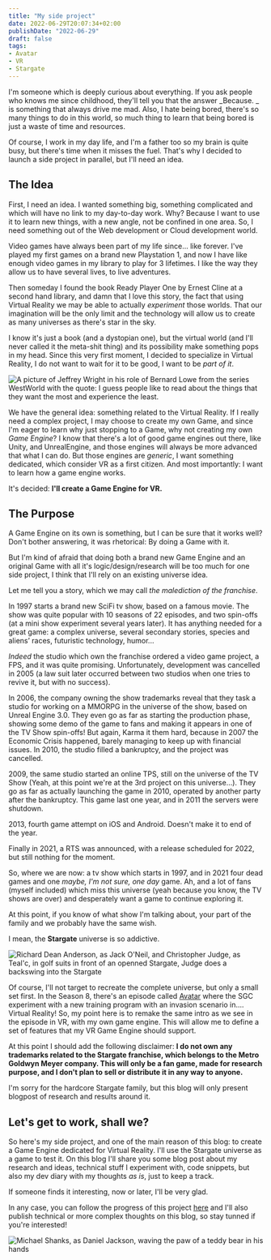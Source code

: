 ```yaml
---
title: "My side project"
date: 2022-06-29T20:07:34+02:00
publishDate: "2022-06-29"
draft: false
tags:
- Avatar
- VR
- Stargate
---
```


I'm someone which is deeply curious about everything. If you ask people who
knows me since childhood, they'll tell you that the answer _Because. _ is 
something that always drive me mad. 
Also, I hate being bored, there's so many things to do in this world, so 
much thing to learn that being bored is just a waste of time and resources.

Of course, I work in my day life, and I'm a father too so my brain is quite 
busy, but there's time when it misses the fuel. That's why I decided to launch 
a side project in parallel, but I'll need an idea.

## The Idea

First, I need an idea. I wanted something big, something complicated and which
will have no link to my day-to-day work. Why? Because I want to use it to 
learn new things, with a new angle, not be confined in one area. So, I need 
something out of the Web development or Cloud development world.

Video games have always been part of my life since... like forever. I've 
played my first games on a brand new Playstation 1, and now I have like enough
video games in my library to play for 3 lifetimes. I like the way they allow
us to have several lives, to live adventures.

Then someday I found the book Ready Player One by Ernest Cline at a second hand
library, and damn that I love this story, the fact that using Virtual Reality 
we may be able to actually _experiment_ those worlds. That our imagination will
be the only limit and the technology will allow us to create as many universes as 
there's star in the sky.

I know it's just a book (and a dystopian one), but the virtual world (and I'll
never called it the meta-shit thing) and its possibility make something pops in 
my head. Since this very first moment, I decided to specialize in Virtual Reality,
I do not want to wait for it to be good, I want to be _part of it_.

![A picture of Jeffrey Wright in his role of Bernard Lowe from the series WestWorld 
with the quote: I guess people like to read about the things that they want the most 
and experience the least.](/blogposts/my_side_project/read.jpg)

We have the general idea: something related to the Virtual Reality. If I really
need a complex project, I may choose to create my own Game, and since I'm eager to
learn why just stopping to a Game, why not creating my own _Game Engine_? I know 
that there's a lot of good game engines out there, like Unity, and UnrealEngine, 
and those engines will always be more advanced that what I can do. But those engines
are _generic_, I want something dedicated, which consider VR as a first citizen.
And most importantly: I want to learn how a game engine works.

It's decided: **I'll create a Game Engine for VR.**

## The Purpose

A Game Engine on its own is something, but I can be sure that it works well? Don't bother
answering, it was rhetorical: By doing a Game with it.

But I'm kind of afraid that doing both a brand new Game Engine and an original Game with 
all it's logic/design/research will be too much for one side project, I think that I'll 
rely on an existing universe idea.

Let me tell you a story, which we may call _the malediction of the franchise_.

In 1997 starts a brand new SciFi tv show, based on a famous movie. The show was quite 
popular with 10 seasons of 22 episodes, and two spin-offs (at a mini show experiment 
several years later). It has anything needed for a great game: a complex universe, 
several secondary stories, species and aliens’ races, futuristic technology, humor...

_Indeed_ the studio which own the franchise ordered a video game project, a FPS,
and it was quite promising. Unfortunately, development was cancelled in 2005 (a law 
suit later occurred between two studios when one tries to revive it, but with no 
success).

In 2006, the company owning the show trademarks reveal that they task a studio for 
working on a MMORPG in the universe of the show, based on Unreal Engine 3.0. They 
even go as far as starting the production phase, showing some demo of the game to 
fans and making it appears in one of the TV Show spin-offs! But again, Karma it them
hard, because in 2007 the Economic Crisis happened, barely managing to keep up 
with financial issues. In 2010, the studio filled a bankruptcy, and the project was
cancelled.

2009, the same studio started an online TPS, still on the universe of the TV Show 
(Yeah, at this point we're at the 3rd project on this universe...). They go as far
as actually launching the game in 2010, operated by another party after the
bankruptcy. This game last one year, and in 2011 the servers were shutdown.

2013, fourth game attempt on iOS and Android. Doesn't make it to end of the year.

Finally in 2021, a RTS was announced, with a release scheduled for 2022, but still
nothing for the moment.

So, where we are now: a tv show which starts in 1997, and in 2021 four dead games and 
one _maybe, I'm not sure, one day_ game. Ah, and a lot of fans (myself included) 
which miss this universe (yeah because you know, the TV shows are over) and desperately
want a game to continue exploring it.

At this point, if you know of what show I'm talking about, your part of the family 
and we probably have the same wish.

I mean, the **Stargate** universe is so addictive.

![Richard Dean Anderson, as Jack O'Neil, and Christopher Judge, as Teal'c, in golf 
suits in front of an openned Stargate, Judge does a backswing into the 
Stargate](/blogposts/my_side_project/golf.gif)

Of course, I'll not target to recreate the complete universe, but only a small set 
first. In the Season 8, there's an episode called 
[Avatar](https://www.gateworld.net/sg1/s8/avatar/) where the SGC experiment with a 
new training program with an invasion scenario in.... Virtual Reality! So, my point 
here is to remake the same intro as we see in the episode in VR, with my own game 
engine. This will allow me to define a set of features that my VR Game Engine should 
support.

At this point I should add the following disclaimer: **I do not own any trademarks 
related to the Stargate franchise, which belongs to the Metro Goldwyn Meyer company. 
This will only be a fan game, made for research purpose, and I don't plan to sell or 
distribute it in any way to anyone.**

I'm sorry for the hardcore Stargate family, but this blog will only present blogpost 
of research and results around it.

## Let's get to work, shall we?

So here's my side project, and one of the main reason of this blog: to create
a Game Engine dedicated for Virtual Reality. I'll use the Stargate universe as 
a game to test it. On this blog I'll share you some blog post about my research
and ideas, technical stuff I experiment with, code snippets, but also my dev diary
with my thoughts _as is_, just to keep a track.

If someone finds it interesting, now or later, I'll be very glad. 

In any case, you can follow the progress of this project [here](/project/avatar)
and I'll also publish technical or more complex thoughts on this blog, so stay 
tunned if you're interested!

![Michael Shanks, as Daniel Jackson, waving the paw of a teddy bear in his 
hands](/blogposts/my_side_project/bye.gif)

